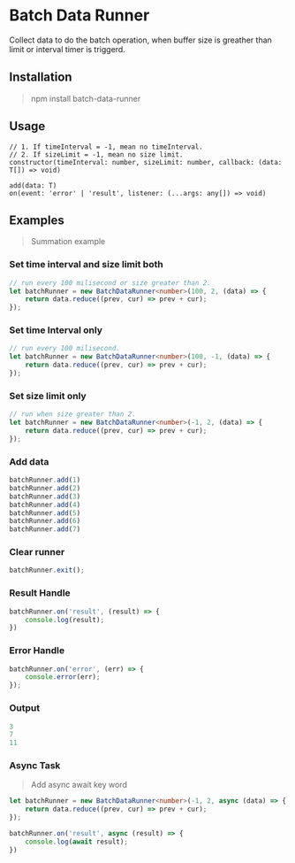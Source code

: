 # Batch Data Runner

Collect data to do the batch operation, when buffer size is greather than limit or interval timer is triggerd.

## Installation
> npm install batch-data-runner

## Usage
```
// 1. If timeInterval = -1, mean no timeInterval.
// 2. If sizeLimit = -1, mean no size limit.
constructor(timeInterval: number, sizeLimit: number, callback: (data: T[]) => void)

add(data: T) 
on(event: 'error' | 'result', listener: (...args: any[]) => void)
```

## Examples
> Summation example

### Set time interval and size limit both
```ts
// run every 100 milisecond or size greater than 2.
let batchRunner = new BatchDataRunner<number>(100, 2, (data) => {
    return data.reduce((prev, cur) => prev + cur);
});
```

### Set time Interval only
```ts
// run every 100 milisecond.
let batchRunner = new BatchDataRunner<number>(100, -1, (data) => {
    return data.reduce((prev, cur) => prev + cur);
});
```

### Set size limit only
```ts
// run when size greater than 2.
let batchRunner = new BatchDataRunner<number>(-1, 2, (data) => {
    return data.reduce((prev, cur) => prev + cur);
});
```

### Add data 
```ts
batchRunner.add(1)
batchRunner.add(2)
batchRunner.add(3)
batchRunner.add(4)
batchRunner.add(5)
batchRunner.add(6)
batchRunner.add(7)
```

### Clear runner
```ts
batchRunner.exit();
```

### Result Handle
```ts
batchRunner.on('result', (result) => {
    console.log(result);
})
```

### Error Handle
```ts
batchRunner.on('error', (err) => {
    console.error(err);
});
```

### Output
```ts
3
7
11
```

### Async Task
> Add async await key word
```ts
let batchRunner = new BatchDataRunner<number>(-1, 2, async (data) => {
    return data.reduce((prev, cur) => prev + cur);
});

batchRunner.on('result', async (result) => {
    console.log(await result);
})
```